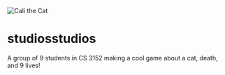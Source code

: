 ![Cali the Cat](/9livescalijump.png)

# **studios**studios

A group of 9 students in CS 3152 making a cool game about a cat, death, and 9 lives!
